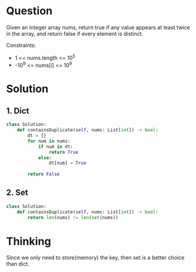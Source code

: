 # Question
Given an integer array nums, return true if any value appears at least twice in the array, and return false if every element is distinct.

Constraints:

* 1 <= nums.length <= 10<sup>5</sup>
* -10<sup>9</sup> <= nums[i] <= 10<sup>9</sup>

# Solution
## 1. Dict
```python
class Solution:
    def containsDuplicate(self, nums: List[int]) -> bool:
        dt = {}
        for num in nums:
            if num in dt:
                return True
            else:
                dt[num] = True
        
        return False
```

## 2. Set
```python
class Solution:
    def containsDuplicate(self, nums: List[int]) -> bool:
        return len(nums) != len(set(nums))
```

# Thinking
Since we only need to store(memory) the key, then set is a better choice than dict.
